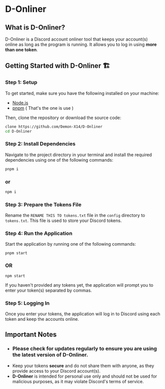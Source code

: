 # D-Onliner

## What is D-Onliner?
D-Onliner is a Discord account onliner tool that keeps your account(s) online as long as the program is running. It allows you to log in using **more than one token**.

## Getting Started with D-Onliner 🏗

### Step 1: Setup
To get started, make sure you have the following installed on your machine:
- [Node.js](https://nodejs.org/en)
- [pnpm](https://pnpm.io) ( That's the one is use )

Then, clone the repository or download the source code:
```bash
clone https://github.com/Demon-X14/D-Onliner
cd D-Onliner
```

### Step 2: Install Dependencies
Navigate to the project directory in your terminal and install the required dependencies using one of the following commands:
```javascript
pnpm i
```
### or
```javascript
npm i
```

### Step 3: Prepare the Tokens File
Rename the `RENAME THIS TO tokens.txt` file in the `config` directory to `tokens.txt`. This file is used to store your Discord tokens.

### Step 4: Run the Application
Start the application by running one of the following commands:
```
pnpm start
```
### OR
```
npm start
```
If you haven't provided any tokens yet, the application will prompt you to enter your token(s) separated by commas.

### Step 5: Logging In
Once you enter your tokens, the application will log in to Discord using each token and keep the accounts online.

## Important Notes
- ###  Please check for updates regularly to ensure you are using the latest version of **D-Onliner**.
- Keep your tokens **secure** and do not share them with anyone, as they provide access to your Discord account(s).
- **D-Onliner** is intended for personal use only and should not be used for malicious purposes, as it may violate Discord's terms of service.
